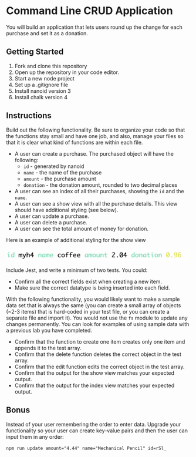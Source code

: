 # Command Line CRUD Application

You will build an application that lets users round up the change for each purchase and set it as a donation.

## Getting Started

1. Fork and clone this repository
1. Open up the repository in your code editor.
1. Start a new node project
1. Set up a .gitignore file
1. Install nanoid version 3
1. Install chalk version 4

## Instructions

Build out the following functionality. Be sure to organize your code so that the functions stay small and have one job, and also, manage your files so that it is clear what kind of functions are within each file.

- A user can create a purchase. The purchased object will have the following:
  - `id` - generated by nanoid
  - `name` - the name of the purchase
  - `amount` - the purchase amount
  - `donation` - the donation amount, rounded to two decimal places
- A user can see an index of all their purchases, showing the `id` and the `name`.
- A user can see a show view with all the purchase details. This view should have additional styling (see below).
- A user can update a purchase.
- A user can delete a purchase.
- A user can see the total amount of money for donation.

Here is an example of additional styling for the show view

![Additional styling for the show view](./assets/show-view.png)


Include Jest, and write a minimum of two tests. You could:

- Confirm all the correct fields exist when creating a new item.
- Make sure the correct datatype is being inserted into each field.

With the following functionality, you would likely want to make a sample data set that is always the same (you can create a small array of objects (~2-3 items) that is hard-coded in your test file, or you can create a separate file and import it). You would not use the `fs` module to update any changes permanently. You can look for examples of using sample data with a previous lab you have completed.

- Confirm that the function to create one item creates only one item and appends it to the test array.
- Confirm that the delete function deletes the correct object in the test array.
- Confirm that the edit function edits the correct object in the test array.
- Confirm that the output for the show view matches your expected output.
- Confirm that the output for the index view matches your expected output.

## Bonus

Instead of your user remembering the order to enter data. Upgrade your functionality so your user can create key-value pairs and then the user can input them in any order:

```
npm run update amount="4.44" name="Mechanical Pencil" id=rSl_
```
